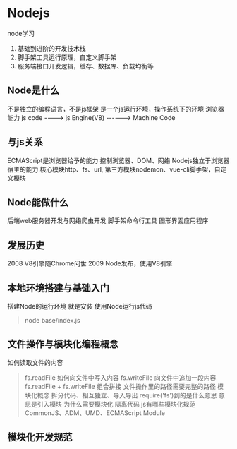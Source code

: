 # Nodejs
node学习
1. 基础到进阶的开发技术栈
2. 脚手架工具运行原理，自定义脚手架
3. 服务端接口开发逻辑，缓存、数据库、负载均衡等

## Node是什么
不是独立的编程语言，不是js框架
是一个js运行环境，操作系统下的环境
浏览器能力
js code ----> js Engine(V8) ------> Machine Code
## 与js关系
ECMAScript是浏览器给予的能力
控制浏览器、DOM、网络
Nodejs独立于浏览器宿主的能力
核心模块http、fs、url, 第三方模块nodemon、vue-cli脚手架，自定义模块
## Node能做什么
后端web服务器开发与网络爬虫开发
脚手架命令行工具
图形界面应用程序
## 发展历史
2008 V8引擎随Chrome问世
2009 Node发布，使用V8引擎

## 本地环境搭建与基础入门
搭建Node的运行环境
就是安装
使用Node运行js代码
> node base/index.js

## 文件操作与模块化编程概念
如何读取文件的内容
> fs.readFile
如何向文件中写入内容
> fs.writeFile
向文件中追加一段内容
> fs.readFile + fs.writeFile 组合拼接
文件操作里的路径需要完整的路径
模块化概念
> 拆分代码、相互独立、导入导出
require('fs')到的是什么意思
> 意思是引入模块
为什么需要模块化
隔离代码
js有哪些模块化规范
CommonJS、ADM、UMD、ECMAScript Module

## 模块化开发规范
